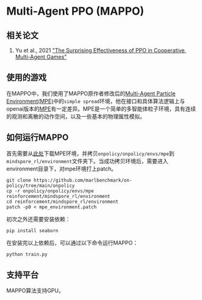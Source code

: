 # Multi-Agent PPO (MAPPO)

## 相关论文

1. Yu et al., 2021 ["The Surprising Effectiveness of PPO in Cooperative, Multi-Agent Games"](https://arxiv.org/abs/2103.01955)

## 使用的游戏

在MAPPO中，我们使用了MAPPO原作者修改后的[Multi-Agent Particle Environment(MPE)](https://github.com/marlbenchmark/on-policy/tree/main/onpolicy/envs/mpe)中的`simple spread`环境，他在接口和具体算法逻辑上与openai版本的[MPE](https://github.com/openai/multiagent-particle-envs)有一定差异。MPE是一个简单的多智能体粒子环境，具有连续的观测和离散的动作空间，以及一些基本的物理属性模拟。

## 如何运行MAPPO

首先需要从[此处](https://github.com/marlbenchmark/on-policy/tree/main/onpolicy)下载MPE环境，并拷贝`onpolicy/onpolicy/envs/mpe`到`mindspore_rl/environment`文件夹下。当成功拷贝环境后，需要进入environment目录下，对mpe环境打上patch。

```shell
git clone https://github.com/marlbenchmark/on-policy/tree/main/onpolicy
cp -r onpolicy/onpolicy/envs/mpe reinforcement/mindspore_rl/environment
cd reinforcement/mindspore_rl/environment
patch -p0 < mpe_environment.patch
```

初次之外还需要安装依赖：

```shell
pip install seaborn
```

在安装完以上依赖后，可以通过以下命令运行MAPPO：

```python
python train.py
```

## 支持平台

MAPPO算法支持GPU。
